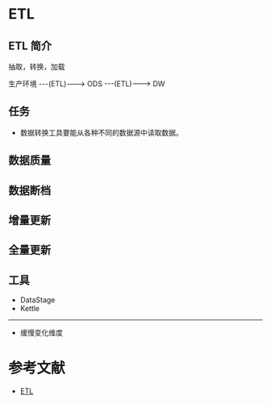 # ETL

## ETL 简介

抽取，转换，加载

生产环境 ---(ETL)---> ODS ---(ETL)---> DW

## 任务
* 数据转换工具要能从各种不同的数据源中读取数据。

## 数据质量

## 数据断档

## 增量更新

## 全量更新

## 工具
* DataStage
* Kettle

---

* 缓慢变化维度

# 参考文献
* [ETL](https://baike.baidu.com/item/ETL/1251949)
